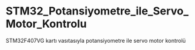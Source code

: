 # STM32_Potansiyometre_ile_Servo_Motor_Kontrolu
STM32F407VG kartı vasıtasıyla potansiyometre ile servo motor kontrolü 
